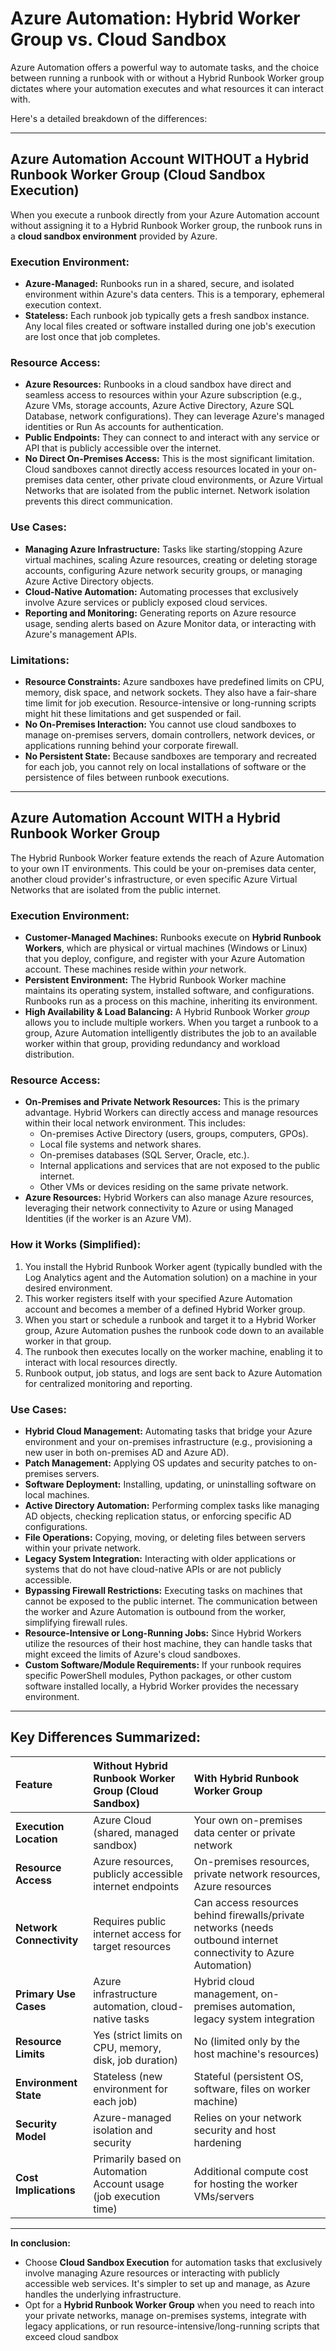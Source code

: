 # Azure Automation: Hybrid Worker Group vs. Cloud Sandbox

Azure Automation offers a powerful way to automate tasks, and the choice between running a runbook with or without a Hybrid Runbook Worker group dictates where your automation executes and what resources it can interact with.

Here's a detailed breakdown of the differences:

---

## Azure Automation Account WITHOUT a Hybrid Runbook Worker Group (Cloud Sandbox Execution)

When you execute a runbook directly from your Azure Automation account without assigning it to a Hybrid Runbook Worker group, the runbook runs in a **cloud sandbox environment** provided by Azure.

### Execution Environment:

* **Azure-Managed:** Runbooks run in a shared, secure, and isolated environment within Azure's data centers. This is a temporary, ephemeral execution context.
* **Stateless:** Each runbook job typically gets a fresh sandbox instance. Any local files created or software installed during one job's execution are lost once that job completes.

### Resource Access:

* **Azure Resources:** Runbooks in a cloud sandbox have direct and seamless access to resources within your Azure subscription (e.g., Azure VMs, storage accounts, Azure Active Directory, Azure SQL Database, network configurations). They can leverage Azure's managed identities or Run As accounts for authentication.
* **Public Endpoints:** They can connect to and interact with any service or API that is publicly accessible over the internet.
* **No Direct On-Premises Access:** This is the most significant limitation. Cloud sandboxes cannot directly access resources located in your on-premises data center, other private cloud environments, or Azure Virtual Networks that are isolated from the public internet. Network isolation prevents this direct communication.

### Use Cases:

* **Managing Azure Infrastructure:** Tasks like starting/stopping Azure virtual machines, scaling Azure resources, creating or deleting storage accounts, configuring Azure network security groups, or managing Azure Active Directory objects.
* **Cloud-Native Automation:** Automating processes that exclusively involve Azure services or publicly exposed cloud services.
* **Reporting and Monitoring:** Generating reports on Azure resource usage, sending alerts based on Azure Monitor data, or interacting with Azure's management APIs.

### Limitations:

* **Resource Constraints:** Azure sandboxes have predefined limits on CPU, memory, disk space, and network sockets. They also have a fair-share time limit for job execution. Resource-intensive or long-running scripts might hit these limitations and get suspended or fail.
* **No On-Premises Interaction:** You cannot use cloud sandboxes to manage on-premises servers, domain controllers, network devices, or applications running behind your corporate firewall.
* **No Persistent State:** Because sandboxes are temporary and recreated for each job, you cannot rely on local installations of software or the persistence of files between runbook executions.

---

## Azure Automation Account WITH a Hybrid Runbook Worker Group

The Hybrid Runbook Worker feature extends the reach of Azure Automation to your own IT environments. This could be your on-premises data center, another cloud provider's infrastructure, or even specific Azure Virtual Networks that are isolated from the public internet.

### Execution Environment:

* **Customer-Managed Machines:** Runbooks execute on **Hybrid Runbook Workers**, which are physical or virtual machines (Windows or Linux) that you deploy, configure, and register with your Azure Automation account. These machines reside within *your* network.
* **Persistent Environment:** The Hybrid Runbook Worker machine maintains its operating system, installed software, and configurations. Runbooks run as a process on this machine, inheriting its environment.
* **High Availability & Load Balancing:** A Hybrid Runbook Worker *group* allows you to include multiple workers. When you target a runbook to a group, Azure Automation intelligently distributes the job to an available worker within that group, providing redundancy and workload distribution.

### Resource Access:

* **On-Premises and Private Network Resources:** This is the primary advantage. Hybrid Workers can directly access and manage resources within their local network environment. This includes:
    * On-premises Active Directory (users, groups, computers, GPOs).
    * Local file systems and network shares.
    * On-premises databases (SQL Server, Oracle, etc.).
    * Internal applications and services that are not exposed to the public internet.
    * Other VMs or devices residing on the same private network.
* **Azure Resources:** Hybrid Workers can also manage Azure resources, leveraging their network connectivity to Azure or using Managed Identities (if the worker is an Azure VM).

### How it Works (Simplified):

1.  You install the Hybrid Runbook Worker agent (typically bundled with the Log Analytics agent and the Automation solution) on a machine in your desired environment.
2.  This worker registers itself with your specified Azure Automation account and becomes a member of a defined Hybrid Worker group.
3.  When you start or schedule a runbook and target it to a Hybrid Worker group, Azure Automation pushes the runbook code down to an available worker in that group.
4.  The runbook then executes locally on the worker machine, enabling it to interact with local resources directly.
5.  Runbook output, job status, and logs are sent back to Azure Automation for centralized monitoring and reporting.

### Use Cases:

* **Hybrid Cloud Management:** Automating tasks that bridge your Azure environment and your on-premises infrastructure (e.g., provisioning a new user in both on-premises AD and Azure AD).
* **Patch Management:** Applying OS updates and security patches to on-premises servers.
* **Software Deployment:** Installing, updating, or uninstalling software on local machines.
* **Active Directory Automation:** Performing complex tasks like managing AD objects, checking replication status, or enforcing specific AD configurations.
* **File Operations:** Copying, moving, or deleting files between servers within your private network.
* **Legacy System Integration:** Interacting with older applications or systems that do not have cloud-native APIs or are not publicly accessible.
* **Bypassing Firewall Restrictions:** Executing tasks on machines that cannot be exposed to the public internet. The communication between the worker and Azure Automation is outbound from the worker, simplifying firewall rules.
* **Resource-Intensive or Long-Running Jobs:** Since Hybrid Workers utilize the resources of their host machine, they can handle tasks that might exceed the limits of Azure's cloud sandboxes.
* **Custom Software/Module Requirements:** If your runbook requires specific PowerShell modules, Python packages, or other custom software installed locally, a Hybrid Worker provides the necessary environment.

---

## Key Differences Summarized:

| Feature                  | Without Hybrid Runbook Worker Group (Cloud Sandbox)         | With Hybrid Runbook Worker Group                      |
| :----------------------- | :---------------------------------------------------------- | :---------------------------------------------------- |
| **Execution Location** | Azure Cloud (shared, managed sandbox)                       | Your own on-premises data center or private network   |
| **Resource Access** | Azure resources, publicly accessible internet endpoints     | On-premises resources, private network resources, Azure resources |
| **Network Connectivity** | Requires public internet access for target resources        | Can access resources behind firewalls/private networks (needs outbound internet connectivity to Azure Automation) |
| **Primary Use Cases** | Azure infrastructure automation, cloud-native tasks         | Hybrid cloud management, on-premises automation, legacy system integration |
| **Resource Limits** | Yes (strict limits on CPU, memory, disk, job duration)      | No (limited only by the host machine's resources)     |
| **Environment State** | Stateless (new environment for each job)                    | Stateful (persistent OS, software, files on worker machine) |
| **Security Model** | Azure-managed isolation and security                        | Relies on your network security and host hardening    |
| **Cost Implications** | Primarily based on Automation Account usage (job execution time) | Additional compute cost for hosting the worker VMs/servers |

---

**In conclusion:**

* Choose **Cloud Sandbox Execution** for automation tasks that exclusively involve managing Azure resources or interacting with publicly accessible web services. It's simpler to set up and manage, as Azure handles the underlying infrastructure.
* Opt for a **Hybrid Runbook Worker Group** when you need to reach into your private networks, manage on-premises systems, integrate with legacy applications, or run resource-intensive/long-running scripts that exceed cloud sandbox
